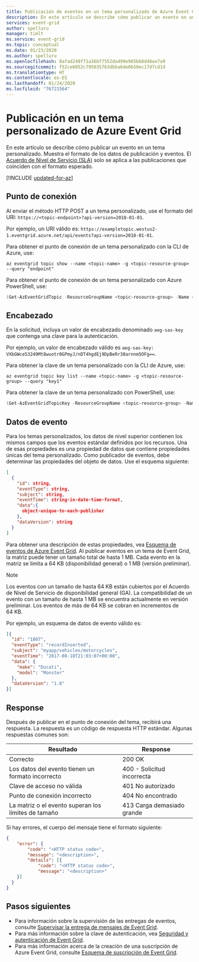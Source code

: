 ```yaml
---
title: Publicación de eventos en un tema personalizado de Azure Event Grid
description: En este artículo se describe cómo publicar un evento en un tema personalizado. Muestra el formato de los datos de publicación y eventos.
services: event-grid
author: spelluru
manager: timlt
ms.service: event-grid
ms.topic: conceptual
ms.date: 01/23/2020
ms.author: spelluru
ms.openlocfilehash: 0afad249f71a36bf7552da499e985b68d48ee7a9
ms.sourcegitcommit: f52ce6052c795035763dbba6de0b50ec17d7cd1d
ms.translationtype: HT
ms.contentlocale: es-ES
ms.lasthandoff: 01/24/2020
ms.locfileid: "76721564"
---
```

# <a name="post-to-custom-topic-for-azure-event-grid"></a>Publicación en un tema personalizado de Azure Event Grid

En este artículo se describe cómo publicar un evento en un tema personalizado. Muestra el formato de los datos de publicación y eventos. El [Acuerdo de Nivel de Servicio (SLA)](https://azure.microsoft.com/support/legal/sla/event-grid/v1_0/) solo se aplica a las publicaciones que coinciden con el formato esperado.

[!INCLUDE [updated-for-az](../../includes/updated-for-az.md)]

## <a name="endpoint"></a>Punto de conexión

Al enviar el método HTTP POST a un tema personalizado, use el formato del URI: `https://<topic-endpoint>?api-version=2018-01-01`.

Por ejemplo, un URI válido es: `https://exampletopic.westus2-1.eventgrid.azure.net/api/events?api-version=2018-01-01`.

Para obtener el punto de conexión de un tema personalizado con la CLI de Azure, use:

```azurecli-interactive
az eventgrid topic show --name <topic-name> -g <topic-resource-group> --query "endpoint"
```

Para obtener el punto de conexión de un tema personalizado con Azure PowerShell, use:

```powershell
(Get-AzEventGridTopic -ResourceGroupName <topic-resource-group> -Name <topic-name>).Endpoint
```

## <a name="header"></a>Encabezado

En la solicitud, incluya un valor de encabezado denominado `aeg-sas-key` que contenga una clave para la autenticación.

Por ejemplo, un valor de encabezado válido es `aeg-sas-key: VXbGWce53249Mt8wuotr0GPmyJ/nDT4hgdEj9DpBeRr38arnnm5OFg==`.

Para obtener la clave de un tema personalizado con la CLI de Azure, use:

```azurecli
az eventgrid topic key list --name <topic-name> -g <topic-resource-group> --query "key1"
```

Para obtener la clave de un tema personalizado con PowerShell, use:

```powershell
(Get-AzEventGridTopicKey -ResourceGroupName <topic-resource-group> -Name <topic-name>).Key1
```

## <a name="event-data"></a>Datos de evento

Para los temas personalizados, los datos de nivel superior contienen los mismos campos que los eventos estándar definidos por los recursos. Una de esas propiedades es una propiedad de datos que contiene propiedades únicas del tema personalizado. Como publicador de eventos, debe determinar las propiedades del objeto de datos. Use el esquema siguiente:

```json
[
  {
    "id": string,    
    "eventType": string,
    "subject": string,
    "eventTime": string-in-date-time-format,
    "data":{
      object-unique-to-each-publisher
    },
    "dataVersion": string
  }
]
```

Para obtener una descripción de estas propiedades, vea [Esquema de eventos de Azure Event Grid](event-schema.md). Al publicar eventos en un tema de Event Grid, la matriz puede tener un tamaño total de hasta 1 MB. Cada evento en la matriz se limita a 64 KB (disponibilidad general) o 1 MB (versión preliminar).

> [!NOTE]
> Los eventos con un tamaño de hasta 64 KB están cubiertos por el Acuerdo de Nivel de Servicio de disponibilidad general (GA). La compatibilidad de un evento con un tamaño de hasta 1 MB se encuentra actualmente en versión preliminar. Los eventos de más de 64 KB se cobran en incrementos de 64 KB. 

Por ejemplo, un esquema de datos de evento válido es:

```json
[{
  "id": "1807",
  "eventType": "recordInserted",
  "subject": "myapp/vehicles/motorcycles",
  "eventTime": "2017-08-10T21:03:07+00:00",
  "data": {
    "make": "Ducati",
    "model": "Monster"
  },
  "dataVersion": "1.0"
}]
```

## <a name="response"></a>Response

Después de publicar en el punto de conexión del tema, recibirá una respuesta. La respuesta es un código de respuesta HTTP estándar. Algunas respuestas comunes son:

|Resultado  |Response  |
|---------|---------|
|Correcto  | 200 OK  |
|Los datos del evento tienen un formato incorrecto | 400 - Solicitud incorrecta |
|Clave de acceso no válida | 401 No autorizado |
|Punto de conexión incorrecto | 404 No encontrado |
|La matriz o el evento superan los límites de tamaño | 413 Carga demasiado grande |

Si hay errores, el cuerpo del mensaje tiene el formato siguiente:

```json
{
    "error": {
        "code": "<HTTP status code>",
        "message": "<description>",
        "details": [{
            "code": "<HTTP status code>",
            "message": "<description>"
    }]
  }
}
```

## <a name="next-steps"></a>Pasos siguientes

* Para información sobre la supervisión de las entregas de eventos, consulte [Supervisar la entrega de mensajes de Event Grid](monitor-event-delivery.md).
* Para más información sobre la clave de autenticación, vea [Seguridad y autenticación de Event Grid](security-authentication.md).
* Para más información acerca de la creación de una suscripción de Azure Event Grid, consulte [Esquema de suscripción de Event Grid](subscription-creation-schema.md).

